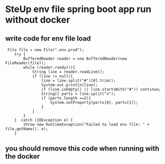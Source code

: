 # SteUp env file spring boot app run without docker
## write code for env file load
     File file = new File(".env.prod");
        try {
            BufferedReader reader = new BufferedReader(new FileReader(file));
            while (reader.ready()){
                String line = reader.readLine();
                if (line != null){
                    line = line.split("#")[0].trim();
                    System.out.println(line);
                    if (line.isEmpty() || line.startsWith("#")) continue;
                    String[] parts = line.split("=");
                    if (parts.length ==2){
                        System.setProperty(parts[0], parts[1]);
                    }
                }
            }
        }  catch (IOException e) {
            throw new RuntimeException("Failed to load env file: " + file.getName(), e);
        }
## you should remove this code when running with the docker